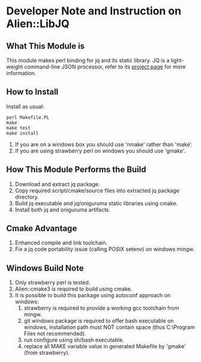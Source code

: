 # Developer Note and Instruction on Alien::LibJQ

## What This Module is

This module makes perl binding for jq and its static library. JQ is a light-weight command-line JSON processor, refer to its [project page](https://stedolan.github.io/jq/) for more information.

## How to Install

Install as usual:
   ```shell
   perl Makefile.PL
   make
   make test
   make install
   ```

   1. If you are on a windows box you should use 'nmake' rather than 'make'.
   2. If you are using strawberry perl on windows you should use 'gmake'.

## How This Module Performs the Build

   1. Download and extract jq package.
   2. Copy required script/cmake/source files into extracted jq package directory.
   3. Build jq executable and jq/oniguruma static libraries using cmake.
   4. Install both jq and oniguruma artifacts.

## Cmake Advantage

   1. Enhanced compile and link toolchain.
   2. Fix a jq code portability issue (calling POSIX setenv) on windows mingw.

## Windows Build Note

   1. Only strawberry perl is tested.
   2. Alien::cmake3 is required to build using cmake.
   3. It is possible to build this package using autoconf approach on windows:
      1. strawberry is required to provide a working gcc toolchain from mingw.
      2. git windows package is required to offer bash executable on windows, installation path must NOT contain space (thus C:\Program Files not recommended).
      3. run configure using sh/bash executable.
      4. replace all MAKE variable value in generated Makefile by 'gmake' (from strawberry).